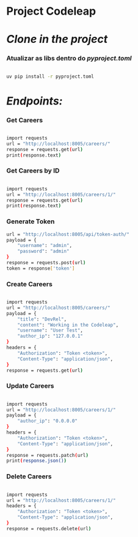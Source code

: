 # Project Codeleap

# *Clone in the project*



### Atualizar as libs dentro do *pyproject.toml*
````bash

uv pip install -r pyproject.toml
````

# *Endpoints:*

### Get Careers
````bash

import requests
url = "http://localhost:8005/careers/"
response = requests.get(url) 
print(response.text)
````
### Get Careers by ID
````bash

import requests
url = "http://localhost:8005/careers/1/"
response = requests.get(url)
print(response.text)
````
### Generate Token
````bash
url = "http://localhost:8005/api/token-auth/"
payload = {
    "username": "admin",
    "password": "admin"
}
response = requests.post(url)
token = response['token']
````
### Create Careers
````bash

import requests
url = "http://localhost:8005/careers/"
payload = {
    "title": "DevRel",
    "content": "Working in the Codeleap",
    "username": "User Test",
    "author_ip": "127.0.0.1"
}
headers = {
    "Authorization": "Token <token>",
    "Content-Type": "application/json",
}
response = requests.get(url)
````
### Update Careers
````bash

import requests
url = "http://localhost:8005/careers/1/"
payload = {
    "author_ip": "0.0.0.0"
}
headers = {
    "Authorization": "Token <token>",
    "Content-Type": "application/json",
}
response = requests.patch(url)
print(response.json())
````
### Delete Careers
````bash

import requests
url = "http://localhost:8005/careers/1/"
headers = {
    "Authorization": "Token <token>",
    "Content-Type": "application/json",
}
response = requests.delete(url)
````

